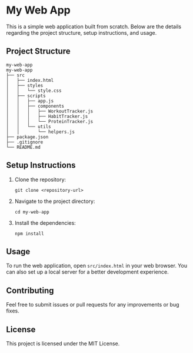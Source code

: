 # My Web App

This is a simple web application built from scratch. Below are the details regarding the project structure, setup instructions, and usage.

## Project Structure

```
my-web-app
my-web-app
├── src
│   ├── index.html
│   ├── styles
│   │   └── style.css
│   ├── scripts
│   │   ├── app.js
│   │   ├── components
│   │   │   ├── WorkoutTracker.js
│   │   │   ├── HabitTracker.js
│   │   │   └── ProteinTracker.js
│   │   └── utils
│   │       └── helpers.js
├── package.json
├── .gitignore
└── README.md
```

## Setup Instructions

1. Clone the repository:
   ```
   git clone <repository-url>
   ```

2. Navigate to the project directory:
   ```
   cd my-web-app
   ```

3. Install the dependencies:
   ```
   npm install
   ```

## Usage

To run the web application, open `src/index.html` in your web browser. You can also set up a local server for a better development experience.

## Contributing

Feel free to submit issues or pull requests for any improvements or bug fixes. 

## License

This project is licensed under the MIT License.